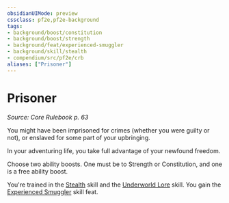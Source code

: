 ```yaml
---
obsidianUIMode: preview
cssclass: pf2e,pf2e-background
tags:
- background/boost/constitution
- background/boost/strength
- background/feat/experienced-smuggler
- background/skill/stealth
- compendium/src/pf2e/crb
aliases: ["Prisoner"]
---
```

# Prisoner
*Source: Core Rulebook p. 63*  

You might have been imprisoned for crimes (whether you were guilty or not), or enslaved for some part of your upbringing.

In your adventuring life, you take full advantage of your newfound freedom.

Choose two ability boosts. One must be to Strength or Constitution, and one is a free ability boost.

You're trained in the [Stealth](../../skills.md#Stealth) skill and the [Underworld Lore](../../skills.md#Lore) skill. You gain the [Experienced Smuggler](../../feats/experienced-smuggler.md) skill feat.